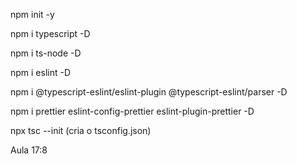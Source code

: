 npm init -y

npm i typescript -D

npm i ts-node -D 

npm i eslint -D

npm i @typescript-eslint/eslint-plugin @typescript-eslint/parser -D 

npm i prettier eslint-config-prettier eslint-plugin-prettier -D

npx tsc --init (cria o tsconfig.json)

Aula 17:8
